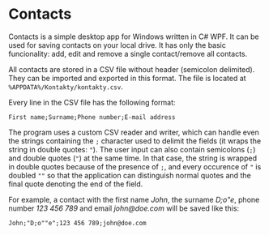 # Contacts

Contacts is a simple desktop app for Windows written in C# WPF. It can be used for saving contacts on your local drive. It has only the basic funcionality: add, edit and remove a single contact/remove all contacts.

All contacts are stored in a CSV file without header (semicolon delimited). They can be imported and exported in this format. The file is located at `%APPDATA%/Kontakty/kontakty.csv`.

Every line in the CSV file has the following format:

```
First name;Surname;Phone number;E-mail address
```

The program uses a custom CSV reader and writer, which can handle even the strings containing the `;` character used to delimit the fields (it wraps the string in double quotes: `"`). The user input can also contain semicolons (`;`) and double quotes (`"`) at the same time. In that case, the string is wrapped in double quotes because of the presence of `;`, and every occurence of `"` is doubled `""` so that the application can distinguish normal quotes and the final quote denoting the end of the field.

For example, a contact with the first name _John_, the surname _D;o"e_, phone number _123 456 789_ and email _john@doe.com_ will be saved like this:

```
John;"D;o""e";123 456 789;john@doe.com
```

